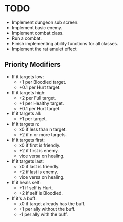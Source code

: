# TODO

- Implement dungeon sub screen.
- Implement basic enemy.
- Implement combat class.
- Run a combat.
- Finish implementing ability functions for all classes.
- Implement the rat amulet effect

## Priority Modifiers

- If it targets low:
    - +1 per Bloodied target.
    - +0.1 per Hurt target.
- If it targets high:
    - +2 per Full target.
    - +1 per Healthy target.
    - +0.1 per Hurt target.
- If it targets all:
    - +1 per target.
- If it targets n:
    - x0 if less than n target.
    - +2 if n or more targets.
- If it targets first:
    - x0 if first is friendly.
    - +2 if first is enemy.
    - vice versa on healing.
- If it targets last:
    - x0 if last is friendly.
    - +2 if last is enemy.
    - vice versa on healing.
- If it heals self:
    - +1 if self is Hurt.
    - +2 if self is Bloodied.
- If it's a buff:
    - x0 if target already has the buff.
    - +1 per ally without the buff.
    - -1 per ally with the buff.
